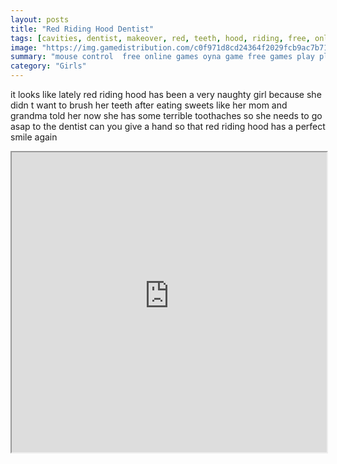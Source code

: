 ```yaml
---
layout: posts
title: "Red Riding Hood Dentist"
tags: [cavities, dentist, makeover, red, teeth, hood, riding, free, online, games, oyna, game, free, games, play, play, games]
image: "https://img.gamedistribution.com/c0f971d8cd24364f2029fcb9ac7b71f5.jpg"
summary: "mouse control  free online games oyna game free games play play games"
category: "Girls"
---
```


it looks like lately red riding hood has been a very naughty girl because she didn t want to brush her teeth after eating sweets like her mom and grandma told her now she has some terrible toothaches so she needs to go asap to the dentist can you give a hand so that red riding hood has a perfect smile again

<iframe width="100%" height="480px;" src="https://flash.gamedistribution.com?game=c0f971d8cd24364f2029fcb9ac7b71f5"></iframe>